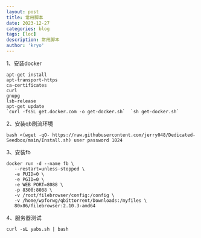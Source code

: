 ```yaml
---
layout: post
title: 常用脚本
date: 2023-12-27
categories: blog
tags: [loc]
description: 常用脚本
author: 'kryo'
---
```


1、安装docker

    apt-get install
    apt-transport-https
    ca-certificates
    curl
    gnupg
    lsb-release
    apt-get update
    `curl -fsSL get.docker.com -o get-docker.sh`  `sh get-docker.sh`
2、安装qb刷流环境

    bash <(wget -qO- https://raw.githubusercontent.com/jerry048/Dedicated-Seedbox/main/Install.sh) user password 1024

3、安装fb

    docker run -d --name fb \
       --restart=unless-stopped \
       -e PUID=0 \
       -e PGID=0 \
       -e WEB_PORT=8088 \
       -p 8300:8088 \
       -v /root/filebrowser/config:/config \
       -v /home/wpforwg/qbittorrent/Downloads:/myfiles \
       80x86/filebrowser:2.10.3-amd64

4、服务器测试

    curl -sL yabs.sh | bash
